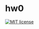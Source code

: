 # hw0

[![MIT license](https://img.shields.io/badge/license-MIT-blue.svg)](https://github.com/doreshnikov/fp-homework/blob/master/hw0/LICENSE)
